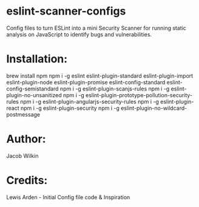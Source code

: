# eslint-scanner-configs
Config files to turn ESLint into a mini Security Scanner for running static analysis on JavaScript to identify bugs and vulnerabilities.

# Installation:
brew install npm
npm i -g eslint eslint-plugin-standard eslint-plugin-import eslint-plugin-node eslint-plugin-promise eslint-config-standard eslint-config-semistandard
npm i -g eslint-plugin-scanjs-rules
npm i -g eslint-plugin-no-unsanitized
npm i -g eslint-plugin-prototype-pollution-security-rules
npm i -g eslint-plugin-angularjs-security-rules
npm i -g eslint-plugin-react
npm i -g eslint-plugin-security
npm i -g eslint-plugin-no-wildcard-postmessage




# Author: 
Jacob Wilkin

# Credits: 
Lewis Arden - Initial Config file code & Inspiration
